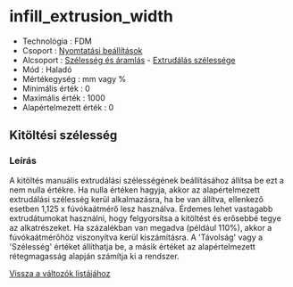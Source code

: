 # infill\_extrusion\_width

* Technológia : FDM
* Csoport : [Nyomtatási beállítások](../../../konfig/print_settings)
* Alcsoport : [Szélesség és áramlás](../../beallitasok/print_settings.md#largeur-et-débit) - [Extrudálás szélessége](infill_extrusion_width.md)
* Mód : Haladó
* Mértékegység : mm vagy %
* Minimális érték :  0
* Maximális érték :  1000
* Alapértelmezett érték : 0

## Kitöltési szélesség

### Leírás

A kitöltés manuális extrudálási szélességének beállításához állítsa be ezt a nem nulla értékre. Ha nulla értéken hagyja, akkor az alapértelmezett extrudálási szélesség kerül alkalmazásra, ha be van állítva, ellenkező esetben 1,125 x fúvókaátmérő lesz használva. Érdemes lehet vastagabb extrudátumokat használni, hogy felgyorsítsa a kitöltést és erősebbé tegye az alkatrészeket. Ha százalékban van megadva \(például 110%\), akkor a fúvókaátmérőhöz viszonyítva kerül kiszámításra. A 'Távolság' vagy a 'Szélesség' értéket állíthatja be, a másik értéket az alapértelmezett rétegmagasság alapján számítja ki a rendszer.

[Vissza a változók listájához](../../variable_list)

